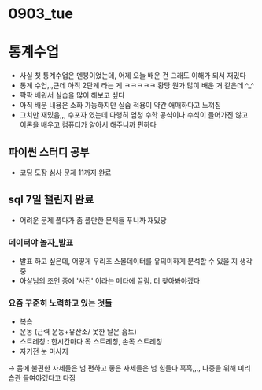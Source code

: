# 0903_tue

# 통계수업

- 사실 첫 통계수업은 멘붕이었는데, 어제 오늘 배운 건 그래도 이해가 되서 재밌다
- 통계 수업,,,근데 아직 2단계 라는 게 ㅋㅋㅋㅋㅋ 황당 뭔가 많이 배운 거 같은데 ^_^
- 팍팍 배워서 실습을 많이 해보고 싶다
- 아직 배운 내용은 소화 가능하지만 실습 적용이 약간 애매하다고 느껴짐
- 그치만 재밌음,,, 수포자 였는데 다행히 엄청 수학 공식이나 수식이 들어가진 않고 이론을 배우고 컴퓨터가 알아서 해주니까 편하다

## 파이썬 스터디 공부

- 코딩 도장 심사 문제 11까지 완료

## sql 7일 챌린지 완료

- 어려운 문제 풀다가 좀 풀만한 문제들 푸니까 재밌당

### 데이터야 놀자_발표

- 발표 하고 싶은데, 어떻게 우리조 스몰데이터를 유의미하게 분석할 수 있을 지 생각 중
- 아샬님의 조언 중에 '사진' 이라는 메타에 끌림. 더 찾아봐야겠다

### 요즘 꾸준히 노력하고 있는 것들

- 복습
- 운동 (근력 운동+유산소/ 못한 날은 홈트)
- 스트레칭 : 한시간마다 목 스트레칭, 손목 스트레칭
- 자기전 눈 마사지

→ 몸에 불편한 자세들은 넘 편하고 좋은 자세들은 넘 힘들다 흑흑,,,, 나중을 위해 미리 습관 들여야겠다고 다짐